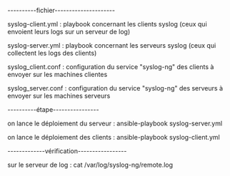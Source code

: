 
----------fichier---------------------

syslog-client.yml : playbook concernant les clients syslog (ceux qui envoient leurs logs sur un serveur de log)

syslog-server.yml : playbook concernant les serveurs syslog (ceux qui collectent les logs des clients)

syslog_client.conf : configuration du service "syslog-ng" des clients à envoyer sur les machines clientes

syslog_server.conf : configuration du service "syslog-ng" des serveurs à envoyer sur les machines serveurs

----------étape---------------- 

on lance le déploiement du serveur : ansible-playbook syslog-server.yml

on lance le déploiement des clients : ansible-playbook syslog-client.yml 

-------------vérification----------------- 

sur le serveur de log : cat /var/log/syslog-ng/remote.log
